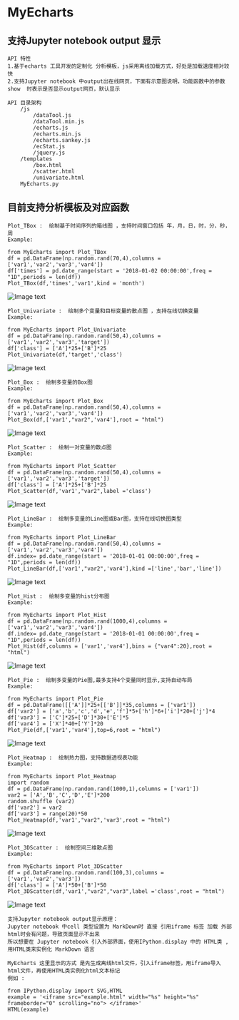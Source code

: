 # MyEcharts
## 支持Jupyter notebook output 显示

    API 特性
    1.基于echarts 工具开发的定制化 分析模板，js采用离线加载方式，好处是加载速度相对较快
    2.支持Jupyter notebook 中output出在线网页，下面有示意图说明，功能函数中的参数 show  时表示是否显示output网页，默认显示

    API 目录架构
        /js
            /dataTool.js
            /dataTool.min.js
            /echarts.js
            /echarts.min.js
            /echarts.sankey.js
            /ecStat.js
            /jquery.js
        /templates
            /box.html
            /scatter.html
            /univariate.html
        MyEcharts.py


## 目前支持分析模板及对应函数 

    Plot_TBox :  绘制基于时间序列的箱线图 ，支持时间窗口包括 年，月，日，时，分，秒，周
    Example:

    from MyEcharts import Plot_TBox
    df = pd.DataFrame(np.random.rand(70,4),columns = ['var1','var2','var3','var4'])
    df['times'] = pd.date_range(start = '2018-01-02 00:00:00',freq = "1D",periods = len(df))
    Plot_TBox(df,'times','var1',kind = 'month')

![Image text](./image/tbox.png)


    Plot_Univariate :  绘制多个变量和目标变量的散点图 ，支持在线切换变量
    Example:

    from MyEcharts import Plot_Univariate
    df = pd.DataFrame(np.random.rand(50,4),columns = ['var1','var2','var3','target'])
    df['class'] = ['A']*25+['B']*25
    Plot_Univariate(df,'target','class')

![Image text](./image/univariate.png)


    Plot_Box :  绘制多变量的Box图
    Example:

    from MyEcharts import Plot_Box
    df = pd.DataFrame(np.random.rand(50,4),columns = ['var1','var2','var3','var4'])
    Plot_Box(df,['var1',"var2",'var4'],root = "html")

![Image text](./image/box.png)


    Plot_Scatter :  绘制一对变量的散点图
    Example:

    from MyEcharts import Plot_Scatter
    df = pd.DataFrame(np.random.rand(50,4),columns = ['var1','var2','var3','target'])
    df['class'] = ['A']*25+['B']*25
    Plot_Scatter(df,'var1',"var2",label ='class')

![Image text](./image/scatter.png)


    Plot_LineBar :  绘制多变量的Line图或Bar图，支持在线切换图类型
    Example:

    from MyEcharts import Plot_LineBar
    df = pd.DataFrame(np.random.rand(50,4),columns = ['var1','var2','var3','var4'])
    df.index= pd.date_range(start = '2018-01-01 00:00:00',freq = "1D",periods = len(df))
    Plot_LineBar(df,['var1',"var2",'var4'],kind =['line','bar','line'])

![Image text](./image/linebar.png)


    Plot_Hist :  绘制多变量的hist分布图
    Example:

    from MyEcharts import Plot_Hist
    df = pd.DataFrame(np.random.rand(1000,4),columns = ['var1','var2','var3','var4'])
    df.index= pd.date_range(start = '2018-01-01 00:00:00',freq = "1D",periods = len(df))
    Plot_Hist(df,columns = ['var1','var4'],bins = {"var4":20},root = "html")

![Image text](./image/hist.png)


    Plot_Pie :  绘制多变量的Pie图,最多支持4个变量同时显示,支持自动布局
    Example:
    
    from MyEcharts import Plot_Pie
    df = pd.DataFrame([['A']]*25+[['B']]*35,columns = ['var1'])
    df['var2'] = ['a','b','c','d','e','f']*5+['h']*6+['i']*20+['j']*4
    df['var3'] = ['C']*25+['D']*30+['E']*5
    df['var4'] = ['X']*40+['Y']*20
    Plot_Pie(df,['var1','var4'],top=6,root = "html")

![Image text](./image/pie.png)


    Plot_Heatmap :  绘制热力图，支持数据透视表功能
    Example:
    
    from MyEcharts import Plot_Heatmap
    import random
    df = pd.DataFrame(np.random.rand(1000,1),columns = ['var1'])
    var2 = ['A','B','C','D','E']*200
    random.shuffle (var2)
    df['var2'] = var2
    df['var3'] = range(20)*50
    Plot_Heatmap(df,'var1',"var2",'var3',root = "html")

![Image text](./image/heatmap.png)

    Plot_3DScatter :  绘制空间三维散点图
    Example:
    
    from MyEcharts import Plot_3DScatter
    df = pd.DataFrame(np.random.rand(100,3),columns = ['var1','var2','var3'])
    df['class'] = ['A']*50+['B']*50
    Plot_3DScatter(df,'var1',"var2","var3",label ='class',root = "html")
    
![Image text](./image/3dscatter.png)


    支持Jupyter notebook output显示原理：
    Jupyter notebook 中cell 类型设置为 MarkDown时 直接 引用iframe 标签 加载 外部 html时会有问题，导致页面显示不出来
    所以想要在 Jupyter notebook 引入外部界面，使用IPython.display 中的 HTML类 ,用HTML类来实例化 MarkDown 语言
    
    MyEcharts 这里显示的方式 是先生成离线html文件，引入iframe标签，用iframe导入html文件，再使用HTML类实例化html文本标记
    例如 : 

    from IPython.display import SVG,HTML
    example = '<iframe src="example.html" width="%s" height="%s" frameborder="0" scrolling="no"> </iframe>'
    HTML(example)


